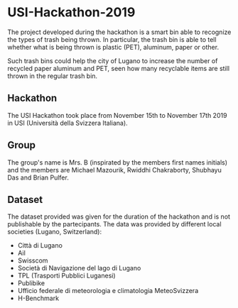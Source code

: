 # USI-Hackathon-2019

The project developed during the hackathon is a smart bin able to recognize the types of trash being thrown. In particular, the trash bin is able to tell whether what is being thrown is plastic (PET), aluminum, paper or other.

Such trash bins could help the city of Lugano to increase the number of recycled paper aluminum and PET, seen how many recyclable items are still thrown in the regular trash bin.


## Hackathon
The USI Hackathon took place from November 15th to November 17th 2019 in USI (Università della Svizzera Italiana).

## Group
The group's name is Mrs. B (inspirated by the members first names initials) and the members are Michael Mazourik, Rwiddhi Chakraborty, Shubhayu Das and Brian Pulfer.

## Dataset
The dataset provided was given for the duration of the hackathon and is not publishable by the partecipants.
The data was provided by different local societies (Lugano, Switzerland):

  - Città di Lugano
  - Ail
  - Swisscom
  - Società di Navigazione del lago di Lugano
  - TPL (Trasporti Pubblici Luganesi)
  - Publibike
  - Ufficio federale di meteorologia e climatologia MeteoSvizzera
  - H-Benchmark
  
 
